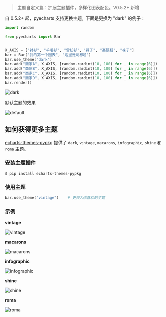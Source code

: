 > 主题自定义篇：扩展主题插件，多样化图表配色。V0.5.2+ 新增

自 0.5.2+ 起，pyecharts 支持更换主题。下面是更换为 "dark" 的例子：

```python
import random

from pyecharts import Bar


X_AXIS = ["衬衫", "羊毛衫", "雪纺衫", "裤子", "高跟鞋", "袜子"]
bar = Bar("我的第一个图表", "这里是副标题")
bar.use_theme("dark")
bar.add("商家A", X_AXIS, [random.randint(10, 100) for _ in range(6)])
bar.add("商家B", X_AXIS, [random.randint(10, 100) for _ in range(6)])
bar.add("商家C", X_AXIS, [random.randint(10, 100) for _ in range(6)])
bar.add("商家D", X_AXIS, [random.randint(10, 100) for _ in range(6)])
bar.render()
```
![dark](https://user-images.githubusercontent.com/19553554/39868563-c136646a-548c-11e8-87c2-dbf7ae85e844.png)

默认主题的效果

![default](https://user-images.githubusercontent.com/19553554/39868566-c20b699e-548c-11e8-861f-5a1b063434c3.png)

## 如何获得更多主题

[echarts-themes-pypkg](https://github.com/pyecharts/echarts-themes-pypkg) 提供了 `dark`, `vintage`, `macarons`, `infographic`, `shine` 和 `roma` 主题。

### 安装主题插件

```shell
$ pip install echarts-themes-pypkg
```

### 使用主题

```python
bar.use_theme("vintage")    # 更换为你喜欢的主题
```

### 示例

**vintage**

![vintage](https://user-images.githubusercontent.com/19553554/39868887-1bed3ae0-548e-11e8-99f5-8440ea578080.png)

**macarons**

![macarons](https://user-images.githubusercontent.com/19553554/39868570-c3563a0e-548c-11e8-9795-e0ebea18853f.png)

**infographic**

![infographic](https://user-images.githubusercontent.com/19553554/39868564-c1884dac-548c-11e8-9009-f61162759be3.png)

**shine**

![shine](https://user-images.githubusercontent.com/19553554/39868565-c1c8951a-548c-11e8-8351-2973cce47679.png)

**roma**

![roma](https://user-images.githubusercontent.com/19553554/39868568-c2c7b798-548c-11e8-9de8-3d3ae148f172.png)
